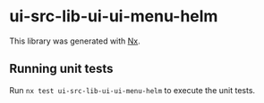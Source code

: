 # ui-src-lib-ui-ui-menu-helm

This library was generated with [Nx](https://nx.dev).

## Running unit tests

Run `nx test ui-src-lib-ui-ui-menu-helm` to execute the unit tests.
